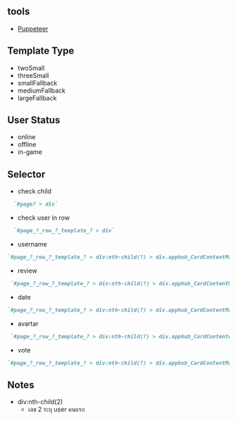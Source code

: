 ## tools
- [Puppeteer](https://pptr.dev/)

## Template Type 
- twoSmall
- threeSmall
- smallFallback
- mediumFallback
- largeFallback

## User Status
- online
- offline
- in-game

## Selector
- check child  
```ruby
  `#page? > div`
```
- check user in row
```ruby 
  `#page_?_row_?_template_? > div`
```
- username
```ruby 
`#page_?_row_?_template_? > div:nth-child(?) > div.apphub_CardContentMain > div.apphub_UserReviewCardContent > div.apphub_CardTextContent > div `
```
- review 
```ruby 
 `#page_?_row_?_template_? > div:nth-child(?) > div.apphub_CardContentMain > div.apphub_UserReviewCardContent > div.apphub_CardTextContent`
```
- date 
```ruby
`#page_?_row_?_template_? > div:nth-child(?) > div.apphub_CardContentMain > div.apphub_UserReviewCardContent > div.apphub_CardTextContent > div`
```
- avartar
```ruby
 `#page_?_row_?_template_? > div:nth-child(?) > div.apphub_CardContentAuthorBlock.tall > div.apphub_friend_block_container > div > a > div.appHubIconHolder.? > img`
```
- vote
```ruby
`#page_?_row_?_template_? > div:nth-child(?) > div.apphub_CardContentMain > div.apphub_UserReviewCardContent > div.vote_header > div.reviewInfo > div.thumb > img`
```
## Notes
- div:nth-child(2) 
  - เลข 2 ระบุ user คนแรก 
